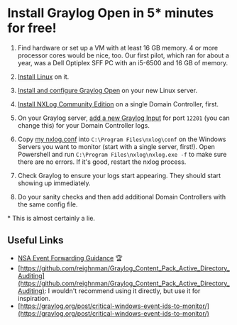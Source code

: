 # Install Graylog Open in 5* minutes for free!

1. Find hardware or set up a VM with at least 16 GB memory. 4 or more processor 
cores would be nice, too. Our first pilot, which ran for about a year,  was a Dell Optiplex SFF PC with an i5-6500 and 16 GB of memory.

2. [Install Linux](https://ubuntu.com/tutorials/install-ubuntu-server) on it.

3. [Install and configure Graylog Open](https://go2docs.graylog.org/current/downloading_and_installing_graylog/ubuntu_installation.htm) on your new Linux server.

4. [Install NXLog Community Edition](https://docs.nxlog.co/userguide/deploy/windows.html) on a single Domain Controller, first.

5. On your Graylog server, [add a new Graylog Input](https://go2docs.graylog.org/current/getting_in_log_data/setup_an_input.htm?tocpath=Get%20in%20Logs%7CInputs%7C_____1) for port `12201` (you can change this) for your Domain Controller logs.

6. Copy [my nxlog.conf](nxlog.conf) into `C:\Program Files\nxlog\conf` on the Windows Servers you want to monitor (start with a single server, first!). Open Powershell and run `C:\Program Files\nxlog\nxlog.exe -f` to make sure there are no errors. If it's good, restart the nxlog process.

7. Check Graylog to ensure your logs start appearing. They should start showing up immediately.

8. Do your sanity checks and then add additional Domain Controllers with the same config file.

\* This is almost certainly a lie.


## Useful Links

- [NSA Event Forwarding Guidance](https://github.com/nsacyber/Event-Forwarding-Guidance) 🏆
- [https://github.com/reighnman/Graylog_Content_Pack_Active_Directory_Auditing](https://github.com/reighnman/Graylog_Content_Pack_Active_Directory_Auditing): I wouldn't recommend using it directly, but use it for inspiration.
- [https://graylog.org/post/critical-windows-event-ids-to-monitor/](https://graylog.org/post/critical-windows-event-ids-to-monitor/)
